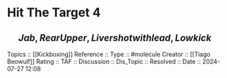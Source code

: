 # Hit The Target 4

$$
Jab, Rear Upper, Liver shot with lead, Lowkick
$$
---
Topics ::  [[Kickboxing]] 
Reference ::
Type :: #molecule
Creator :: [[Tiago Beowulf]]
Rating ::
TAF ::
Discussion ::
Dis_Topic :: 
Resolved ::
Date :: 2024-07-27 12:08
